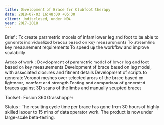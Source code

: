 ```yaml
---
title: Development of Brace for Clubfoot therapy
date: 2018-07-03 16:48:00 +05:30
client: Undisclosed, under NDA
year: 2017-2018
---
```


Brief : To create parametric models of infant lower leg and foot to be able to generate individualized braces based on key measurements
To streamline key measurement requirements
To speed up the workflow and improve scalability

Areas of work :
Development of parametric model of lower leg and foot based on key measurements
Development of brace based on leg model, with associated closures and fitment details
Development of scripts to generate Voronoi meshes over selected areas of the brace based on lightness, comfort and strength
Testing and comparison of generated braces against 3D scans of the limbs and manually sculpted braces

Toolset :
Fusion 360
Grasshopper

Status :
The resulting cycle time per brace has gone from 30 hours of highly skilled labour to 15 mins of data operator work.
The product is now under large-scale beta-testing.


 
